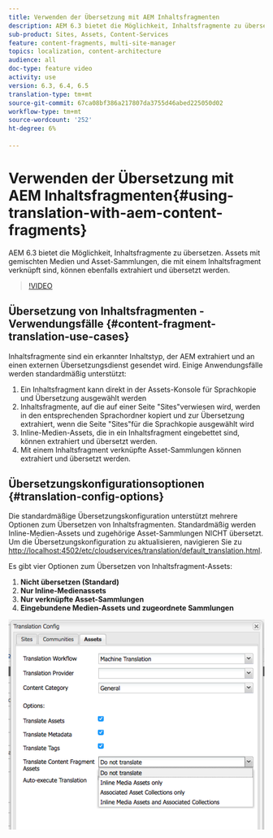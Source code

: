 ```yaml
---
title: Verwenden der Übersetzung mit AEM Inhaltsfragmenten
description: AEM 6.3 bietet die Möglichkeit, Inhaltsfragmente zu übersetzen. Assets mit gemischten Medien und Asset-Sammlungen, die mit einem Inhaltsfragment verknüpft sind, können ebenfalls extrahiert und übersetzt werden.
sub-product: Sites, Assets, Content-Services
feature: content-fragments, multi-site-manager
topics: localization, content-architecture
audience: all
doc-type: feature video
activity: use
version: 6.3, 6.4, 6.5
translation-type: tm+mt
source-git-commit: 67ca08bf386a217807da3755d46abed225050d02
workflow-type: tm+mt
source-wordcount: '252'
ht-degree: 6%

---
```



# Verwenden der Übersetzung mit AEM Inhaltsfragmenten{#using-translation-with-aem-content-fragments}

AEM 6.3 bietet die Möglichkeit, Inhaltsfragmente zu übersetzen. Assets mit gemischten Medien und Asset-Sammlungen, die mit einem Inhaltsfragment verknüpft sind, können ebenfalls extrahiert und übersetzt werden.

>[!VIDEO](https://video.tv.adobe.com/v/18131/?quality=9&learn=on)

## Übersetzung von Inhaltsfragmenten - Verwendungsfälle {#content-fragment-translation-use-cases}

Inhaltsfragmente sind ein erkannter Inhaltstyp, der AEM extrahiert und an einen externen Übersetzungsdienst gesendet wird. Einige Anwendungsfälle werden standardmäßig unterstützt:

1. Ein Inhaltsfragment kann direkt in der Assets-Konsole für Sprachkopie und Übersetzung ausgewählt werden
2. Inhaltsfragmente, auf die auf einer Seite &quot;Sites&quot;verwiesen wird, werden in den entsprechenden Sprachordner kopiert und zur Übersetzung extrahiert, wenn die Seite &quot;Sites&quot;für die Sprachkopie ausgewählt wird
3. Inline-Medien-Assets, die in ein Inhaltsfragment eingebettet sind, können extrahiert und übersetzt werden.
4. Mit einem Inhaltsfragment verknüpfte Asset-Sammlungen können extrahiert und übersetzt werden.

## Übersetzungskonfigurationsoptionen {#translation-config-options}

Die standardmäßige Übersetzungskonfiguration unterstützt mehrere Optionen zum Übersetzen von Inhaltsfragmenten. Standardmäßig werden Inline-Medien-Assets und zugehörige Asset-Sammlungen NICHT übersetzt. Um die Übersetzungskonfiguration zu aktualisieren, navigieren Sie zu [http://localhost:4502/etc/cloudservices/translation/default_translation.html](http://localhost:4502/etc/cloudservices/translation/default_translation.html).

Es gibt vier Optionen zum Übersetzen von Inhaltsfragment-Assets:

1. **Nicht übersetzen (Standard)**
2. **Nur Inline-Medienassets**
3. **Nur verknüpfte Asset-Sammlungen**
4. **Eingebundene Medien-Assets und zugeordnete Sammlungen**

![Übersetzungskonfiguration](assets/classic-ui-dialog.png)
